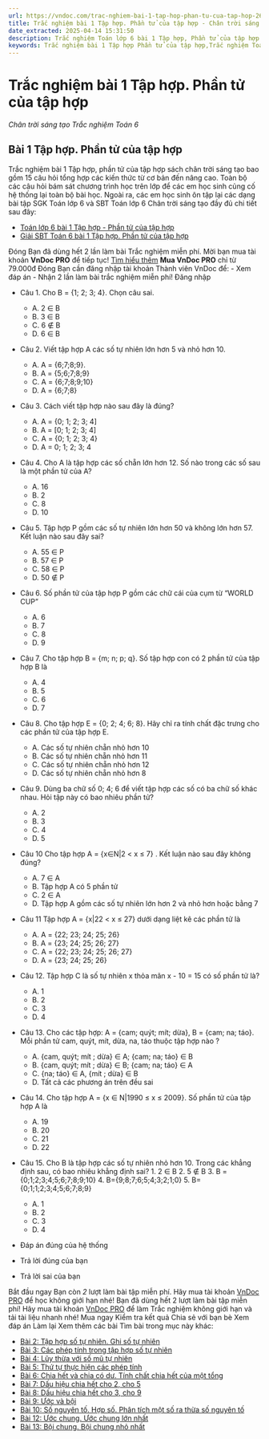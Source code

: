 ```yaml
---
url: https://vndoc.com/trac-nghiem-bai-1-tap-hop-phan-tu-cua-tap-hop-267422
title: Trắc nghiệm bài 1 Tập hợp. Phần tử của tập hợp - Chân trời sáng tạo Trắc nghiệm Toán 6 - VnDoc.com
date_extracted: 2025-04-14 15:31:50
description: Trắc nghiệm Toán lớp 6 bài 1 Tập hợp, Phần tử của tập hợp sách Chân trời sáng tạo đầy đủ đáp án giúp hệ thống lại toàn bộ chương trình học Toán lớp 6. Mời các em học sinh cùng theo dõi chi tiết
keywords: Trắc nghiệm bài 1 Tập hợp Phần tử của tập hợp,Trắc nghiệm Toán lớp 6 bài 1 Tập hợp,Trắc nghiệm bài 1 Tập hợp chân trời sáng tạo,bài 1 Tập hợp Phần tử của tập hợp,bài 1 Tập hợp chân trời sáng tạo,Trắc nghiệm Toán 6,trắc nghiệm toán lớp 6,câu hỏi trắc nghiệm toán 6,toán lớp 6 chân trời sáng tạo
---
```


# Trắc nghiệm bài 1 Tập hợp. Phần tử của tập hợp
 _Chân trời sáng tạo Trắc nghiệm Toán 6_
## **Bài 1 Tập hợp. Phần tử của tập hợp**
Trắc nghiệm bài 1 Tập hợp, phần tử của tập hợp sách chân trời sáng tạo bao gồm 15 câu hỏi tổng hợp các kiến thức từ cơ bản đến nâng cao. Toàn bộ các câu hỏi bám sát chương trình học trên lớp để các em học sinh củng cố hệ thống lại toàn bộ bài học.
Ngoài ra, các em học sinh ôn tập lại các dạng bài tập SGK Toán lớp 6 và SBT Toán lớp 6 Chân trời sáng tạo đầy đủ chi tiết sau đây:
  * [Toán lớp 6 bài 1 Tập hợp - Phần tử của tập hợp](<https://vndoc.com/toan-lop-6-bai-1-tap-hop-phan-tu-cua-tap-hop-chan-troi-sang-tao-233088>)
  * [Giải SBT Toán 6 bài 1 Tập hợp. Phần tử của tập hợp](<https://vndoc.com/giai-sbt-toan-6-bai-1-tap-hop-phan-tu-cua-tap-hop-chan-troi-sang-tao-239163>)

Đóng
Bạn đã dùng hết 2 lần làm bài Trắc nghiệm miễn phí. Mời bạn mua tài khoản **VnDoc PRO** để tiếp tục\! [Tìm hiểu thêm](</pro>)
**Mua VnDoc PRO** chỉ từ 79.000đ
Đóng
Bạn cần đăng nhập tài khoản Thành viên VnDoc để:
\- Xem đáp án
\- Nhận 2 lần làm bài trắc nghiệm miễn phí\!
Đăng nhập 
  * Câu 1.
Cho B = \{1; 2; 3; 4\}. Chọn câu sai.
    * A. 2 ∈ B
    * B. 3 ∈ B
    * C. 6 ∉ B
    * D. 6 ∈ B
  * Câu 2.
Viết tập hợp A các số tự nhiên lớn hơn 5 và nhỏ hơn 10.
    * A. A = \{6;7;8;9\}.
    * B. A = \{5;6;7;8;9\}
    * C. A = \{6;7;8;9;10\}
    * D. A = \{6;7;8\}
  * Câu 3.
Cách viết tập hợp nào sau đây là đúng?
    * A. A = \{0; 1; 2; 3; 4\]
    * B. A = \[0; 1; 2; 3; 4\]
    * C. A = \{0; 1; 2; 3; 4\}
    * D. A = 0; 1; 2; 3; 4
  * Câu 4.
Cho A là tập hợp các số chẵn lớn hơn 12. Số nào trong các số sau là một phần tử của A?
    * A. 16
    * B. 2
    * C. 8
    * D. 10
  * Câu 5.
Tập hợp P gồm các số tự nhiên lớn hơn 50 và không lớn hơn 57. Kết luận nào sau đây sai?
    * A. 55 ∈ P
    * B. 57 ∈ P
    * C. 58 ∈ P
    * D. 50 ∉ P
  * Câu 6.
Số phần tử của tập hợp P gồm các chữ cái của cụm từ “WORLD CUP”
    * A. 6
    * B. 7
    * C. 8
    * D. 9
  * Câu 7.
Cho tập hợp B = \{m; n; p; q\}. Số tập hợp con có 2 phần tử của tập hợp B là
    * A. 4
    * B. 5
    * C. 6
    * D. 7
  * Câu 8.
Cho tập hợp E = \{0; 2; 4; 6; 8\}. Hãy chỉ ra tính chất đặc trưng cho các phần tử của tập hợp E.
    * A. Các số tự nhiên chẵn nhỏ hơn 10
    * B. Các số tự nhiên chẵn nhỏ hơn 11
    * C. Các số tự nhiên chẵn nhỏ hơn 12
    * D. Các số tự nhiên chẵn nhỏ hơn 8
  * Câu 9.
Dùng ba chữ số 0; 4; 6 để viết tập hợp các số có ba chữ số khác nhau. Hỏi tập này có bao nhiêu phần tử?
    * A. 2
    * B. 3
    * C. 4
    * D. 5
  * Câu 10
Cho tập hợp A = \{x∈N|2 < x ≤ 7\} . Kết luận nào sau đây không đúng?
    * A. 7 ∈ A
    * B. Tập hợp A có 5 phần tử
    * C. 2 ∈ A
    * D. Tập hợp A gồm các số tự nhiên lớn hơn 2 và nhỏ hơn hoặc bằng 7
  * Câu 11
Tập hợp A = \{x|22 < x ≤ 27\} dưới dạng liệt kê các phần tử là
    * A. A = \{22; 23; 24; 25; 26\}
    * B. A = \{23; 24; 25; 26; 27\}
    * C. A = \{22; 23; 24; 25; 26; 27\}
    * D. A = \{23; 24; 25; 26\}
  * Câu 12.
Tập hợp C là số tự nhiên x thỏa mãn x - 10 = 15 có số phần tử là?
    * A. 1
    * B. 2
    * C. 3
    * D. 4
  * Câu 13.
Cho các tập hợp: A = \{cam; quýt; mít; dừa\}, B = \{cam; na; táo\}. Mỗi phần tử cam, quýt, mít, dừa, na, táo thuộc tập hợp nào ?
    * A. \{cam, quýt; mít ; dừa\} ∈ A; \{cam; na; táo\} ∈ B
    * B. \{cam, quýt; mít ; dừa\} ∈ B; \{cam; na; táo\} ∈ A
    * C. \{na; táo\} ∈ A, \{mít ; dừa\} ∈ B
    * D. Tất cả các phương án trên đều sai
  * Câu 14.
Cho tập hợp A = \{x ∈ N|1990 ≤ x ≤ 2009\}. Số phần tử của tập hợp A là
    * A. 19
    * B. 20
    * C. 21
    * D. 22
  * Câu 15.
Cho B là tập hợp các số tự nhiên nhỏ hơn 10. Trong các khẳng định sau, có bao nhiêu khẳng định sai?
1\. 2 ∈ B
2\. 5 ∉ B
3\. B = \{0;1;2;3;4;5;6;7;8;9;10\}
4\. B=\{9;8;7;6;5;4;3;2;1;0\}
5\. B=\{0;1;1;2;3;4;5;6;7;8;9\}
    * A. 1
    * B. 2
    * C. 3
    * D. 4

  * Đáp án đúng của hệ thống
  * Trả lời đúng của bạn
  * Trả lời sai của bạn

Bắt đầu ngay
Bạn còn _2_ lượt làm bài tập miễn phí. Hãy mua tài khoản [VnDoc PRO](</pro>) để học không giới hạn nhé\!  Bạn đã dùng hết 2 lượt làm bài tập miễn phí\! Hãy mua tài khoản [VnDoc PRO](</pro>) để làm Trắc nghiệm không giới hạn và tải tài liệu nhanh nhé\!  Mua ngay
Kiểm tra kết quả Chia sẻ với bạn bè Xem đáp án Làm lại
Xem thêm các bài Tìm bài trong mục này khác:
  * [Bài 2: Tập hợp số tự nhiên. Ghi số tự nhiên ](</trac-nghiem-bai-2-tap-hop-so-tu-nhien-ghi-so-tu-nhien-267434>)
  * [Bài 3: Các phép tính trong tập hợp số tự nhiên](</trac-nghiem-bai-3-cac-phep-tinh-trong-tap-hop-so-tu-nhien-267450>)
  * [Bài 4: Lũy thừa với số mũ tự nhiên](</trac-nghiem-bai-4-luy-thua-voi-so-mu-tu-nhien-269382>)
  * [Bài 5: Thứ tự thực hiện các phép tính](</trac-nghiem-bai-5-thu-tu-thuc-hien-cac-phep-tinh-269385>)
  * [Bài 6: Chia hết và chia có dư. Tính chất chia hết của một tổng](</trac-nghiem-bai-6-chia-het-va-chia-co-du-tinh-chat-chia-het-cua-mot-tong-269398>)
  * [Bài 7: Dấu hiệu chia hết cho 2, cho 5 ](</trac-nghiem-bai-7-dau-hieu-chia-het-cho-2-cho-5-269757>)
  * [Bài 8: Dấu hiệu chia hết cho 3, cho 9 ](</trac-nghiem-bai-8-dau-hieu-chia-het-cho-3-cho-9-269770>)
  * [Bài 9: Ước và bội](</trac-nghiem-bai-9-uoc-va-boi-269782>)
  * [Bài 10: Số nguyên tố. Hợp số. Phân tích một số ra thừa số nguyên tố](</trac-nghiem-bai-10-so-nguyen-to-hop-so-phan-tich-mot-so-ra-thua-so-nguyen-to-270144>)
  * [Bài 12: Ước chung. Ước chung lớn nhất ](</trac-nghiem-bai-12-uoc-chung-uoc-chung-lon-nhat-270152>)
  * [Bài 13: Bội chung. Bội chung nhỏ nhất](</trac-nghiem-bai-13-boi-chung-boi-chung-nho-nhat-270162>)

